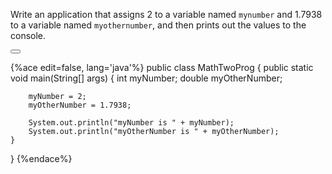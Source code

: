 <!--djw:done-->
<!--ajh:done-->
Write an application that assigns 2 to a variable named ```mynumber``` and 1.7938 to a variable named ```myothernumber```, and then prints out the values to the console.


<button class="section" target="section1" show="Sample Answer" hide="Hide Answer"></button>

<!--sec data-title="Answer" data-id="section1" data-show=false ces-->
{%ace edit=false, lang='java'%}
public class MathTwoProg {
    public static void main(String[] args) {
        int myNumber;
        double myOtherNumber;

        myNumber = 2;
        myOtherNumber = 1.7938;

        System.out.println("myNumber is " + myNumber);
        System.out.println("myOtherNumber is " + myOtherNumber);
    }
}
{%endace%}
<!--endsec-->